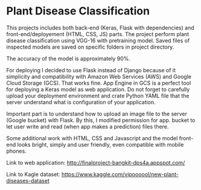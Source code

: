# Plant Disease Classification
This projects includes both back-end (Keras, Flask with dependencies) and front-end/deployement (HTML, CSS, JS) parts. The project perform plant disease classification using VGG-16 with pretraining model. Saved files of inspected models are saved on specific folders in project directory.

The accuracy of the model is approximately 90%. 

For deploying I decided to use Flask instead of Django because of it simplicity and compatibility with Amazon Web Services (AWS) and Google Cloud Storage (GCS). That works fine. App Engine in GCS is a perfect tool for deploying a Keras model as web application. Do not forget to carefully upload your deployment environment and crate Python YAML file that the server understand what is configuration of your application.

Important part is to understand how to upload an image file to the server (Google bucket) with Flask. By this, I modified permission for app. bucket to let user write and read (when app makes a prediction) files there.

Some additional work with HTML, CSS and Javascript and the model front-end looks bright, simply and user friendly, even compatible with mobile phones.

Link to web application: http://finalproject-bangkit-dps4a.appspot.com/

Link to Kagle dataset: https://www.kaggle.com/vipoooool/new-plant-diseases-dataset

